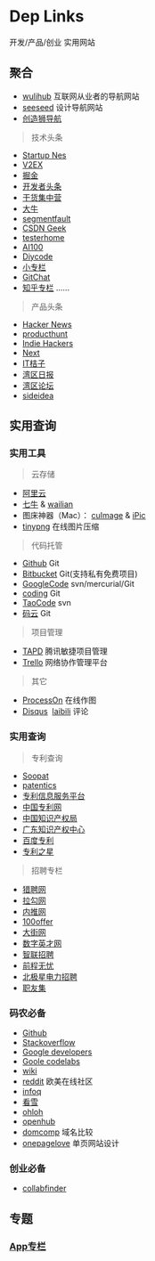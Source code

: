 # Dep Links
开发/产品/创业 实用网站

## 聚合

- [wulihub](http://daohangwan.com) 互联网从业者的导航网站
- [seeseed](https://www.seeseed.com/) 设计导航网站
- [创造狮导航](http://www.chuangzaoshi.com)

> 技术头条

- [Startup Nes](http://news.dbanotes.net/)
- [V2EX](https://www.v2ex.com)
- [掘金](https://juejin.im/#/)
- [开发者头条](https://toutiao.io)
- [干货集中营](http://gank.io)
- [大牛](http://daniu.io)
- [segmentfault](https://segmentfault.com/news)
- [CSDN Geek](http://geek.csdn.net)
- [testerhome](https://testerhome.com)
- [AI100](http://geek.ai100.com.cn/)
- [Diycode](https://www.diycode.cc)
- [小专栏](https://xiaozhuanlan.com)
- [GitChat](http://gitbook.cn)
- [知乎专栏](https://zhuanlan.zhihu.com)
......

> 产品头条

- [Hacker News](https://news.ycombinator.com/)
- [producthunt](https://www.producthunt.com/)
- [Indie Hackers](https://www.indiehackers.com)
- [Next](http://next.36kr.com/posts)
- [IT桔子](https://www.itjuzi.com/)
- [湾区日报](http://wanqu.co)
- [湾区论坛](https://wanqu.io)
- [sideidea](http://sideidea.com)

## 实用查询

### 实用工具

> 云存储

- [阿里云](https://www.aliyun.com/)
- [七牛](https://www.qiniu.com/) & [wailian](http://www.wailian.work/)
- 图床神器（Mac）： [cuImage](https://github.com/hulizhen/cuImage)  & [iPic](https://toolinbox.net/iPic/) 
- [tinypng](https://tinypng.com) 在线图片压缩

> 代码托管

- [Github](https://github.com/) Git
- [Bitbucket](https://bitbucket.org/) Git(支持私有免费项目)
- [GoogleCode](http://code.google.com/) svn/mercurial/Git 
- [coding](https://coding.net/) Git
- [TaoCode](http://code.taobao.org/) svn
- [码云](https://git.oschina.net/) Git

> 项目管理

- [TAPD](https://www.tapd.cn/) 腾讯敏捷项目管理
- [Trello](https://trello.com) 网络协作管理平台

> 其它

- [ProcessOn](https://www.processon.com/)  在线作图
- [Disqus](https://disqus.com/)  [laibili](http://www.laibili.com.cn)  评论

### 实用查询

> 专利查询

- [Soopat](http://www.soopat.com/)
- [patentics](http://www.patentics.com/)
- [专利信息服务平台](http://search.cnipr.com/)
- [中国专利网](http://www.cnpatent.com/)
- [中国知识产权局](http://www.sipo.gov.cn/)
- [广东知识产权中心](http://www.guangdongip.gov.cn/)
- [百度专利](http://zhuanli.baidu.com/)
- [专利之星](http://searchtel.patentstar.com.cn)

> 招聘专栏

- [猎聘网](https://www.liepin.com)
- [拉勾网](https://www.lagou.com)
- [内推网](http://www.neitui.me)
- [100offer](https://cn.100offer.com)
- [大街网](https://www.dajie.com)
- [数字英才网](http://01hr.com)
- [智联招聘](https://www.zhaopin.com)
- [前程无忧](https://www.51job.com)
- [北极星电力招聘](http://hr.bjx.com.cn)
- [职友集](https://www.jobui.com)

### 码农必备

- [Github](https://github.com/)
- [Stackoverflow](http://stackoverflow.com/)
- [Google developers](https://developers.google.cn/)
- [Goole codelabs](https://codelabs.developers.google.com)
- [wiki](https://en.wikipedia.org/wiki/Main_Page)
- [reddit](https://www.reddit.com/r/programming/) 欧美在线社区
- [infoq](https://www.infoq.com/)
- [看雪](http://www.pediy.com/)
- [ohloh](https://www.ohloh.net/)
- [openhub](https://www.openhub.net/)
- [domcomp](https://www.domcomp.com) 域名比较
- [onepagelove](https://onepagelove.com/templates/free-templates) 单页网站设计

### 创业必备

- [collabfinder](http://collabfinder.com)

## 专题

### [App专栏](https://github.com/skyseraph/Soft-Tools/blob/master/docs/LinkDevMobile.md)

